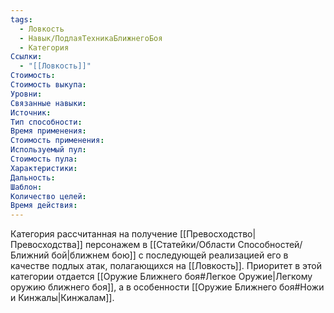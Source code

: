 ```yaml
---
tags:
  - Ловкость
  - Навык/ПодлаяТехникаБлижнегоБоя
  - Категория
Ссылки:
  - "[[Ловкость]]"
Стоимость:
Стоимость выкупа:
Уровни:
Связанные навыки:
Источник:
Тип способности:
Время применения:
Стоимость применения:
Используемый пул:
Стоимость пула:
Характеристики:
Дальность:
Шаблон:
Количество целей:
Время действия:
---
```

Категория рассчитанная на получение [[Превосходство|Превосходства]] персонажем в [[Статейки/Области Способностей/Ближний бой|ближнем бою]] с последующей реализацией его в качестве подлых атак, полагающихся на [[Ловкость]]. Приоритет в этой категории отдается [[Оружие Ближнего боя#Легкое Оружие|Легкому оружию ближнего боя]], а в особенности [[Оружие Ближнего боя#Ножи и Кинжалы|Кинжалам]]. 